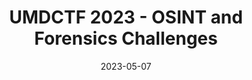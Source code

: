 ---
title: UMDCTF 2023 - OSINT and Forensics Challenges
date: 2023-05-07
categories: [CTF, OSINT]
tags: [osint, forensics]     # TAG names should always be lowercase
---